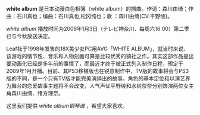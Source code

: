 

**white album** 是日本动漫白色相簿（white album）的插曲。作词：森川由绮；作曲：石川真也；编曲：石川真也,松冈纯也；歌
：森川由绮(CV:平野绫)。

_white album_ 播放时间为2009年1月3日（テレビ神奈川、每周六16:00）第二季已与今秋放送决定。

Leaf社于1998年发售的18X美少女PC用AVG「WHITE
ALBUM」，就当时来说、该游戏的情节性、音乐和人物刻画可算是比较优秀的镇社之作。其实这部作品提出要动画化已经是多年前的事情了，而最近才终于被正式列入制作日程，预定于2009年1月开播。目前、其PS3移植版也在锐意制作中，TV版的故事将会与PS3版的不同，是一个只有TV版才能完美演绎出的故事。角色的基本定位和以演艺界为舞台的恋爱故事主题将不会改变，人气声优平野绫和水树奈奈分别饰演两位女主角森川由绮、绪方理奈。

这里我们提供 _white album钢琴谱_ ，希望大家喜欢。

